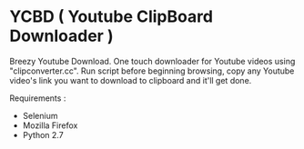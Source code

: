 # YCBD ( Youtube ClipBoard Downloader )
Breezy Youtube Download.
One touch downloader for Youtube videos using "clipconverter.cc".
Run script before beginning browsing, copy any Youtube video's link you want to download to clipboard and it'll get done.

Requirements :
- Selenium
- Mozilla Firefox
- Python 2.7
